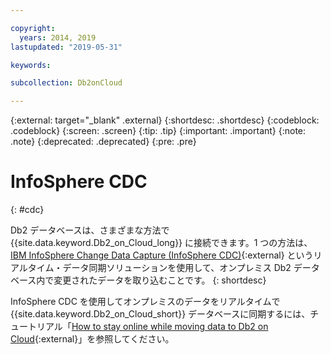 ```yaml
---

copyright:
  years: 2014, 2019
lastupdated: "2019-05-31"

keywords: 

subcollection: Db2onCloud

---
```


<!-- Attribute definitions --> 
{:external: target="_blank" .external}
{:shortdesc: .shortdesc}
{:codeblock: .codeblock}
{:screen: .screen}
{:tip: .tip}
{:important: .important}
{:note: .note}
{:deprecated: .deprecated}
{:pre: .pre}

# InfoSphere CDC
{: #cdc}

Db2 データベースは、さまざまな方法で {{site.data.keyword.Db2_on_Cloud_long}} に接続できます。1 つの方法は、[IBM InfoSphere Change Data Capture (InfoSphere CDC)](https://www.ibm.com/support/knowledgecenter/en/SSTRGZ_11.4.0/com.ibm.cdcdoc.sysreq.doc/concepts/aboutcdc.html){:external} というリアルタイム・データ同期ソリューションを使用して、オンプレミス Db2 データベース内で変更されたデータを取り込むことです。
{: shortdesc}

InfoSphere CDC を使用してオンプレミスのデータをリアルタイムで {{site.data.keyword.Db2_on_Cloud_short}} データベースに同期するには、チュートリアル「[How to stay online while moving data to Db2 on Cloud](https://cloudcontent.mybluemix.net/cloud/garage/dte/producttour/how-stay-online-while-moving-data-db2-cloud){:external}」を参照してください。

